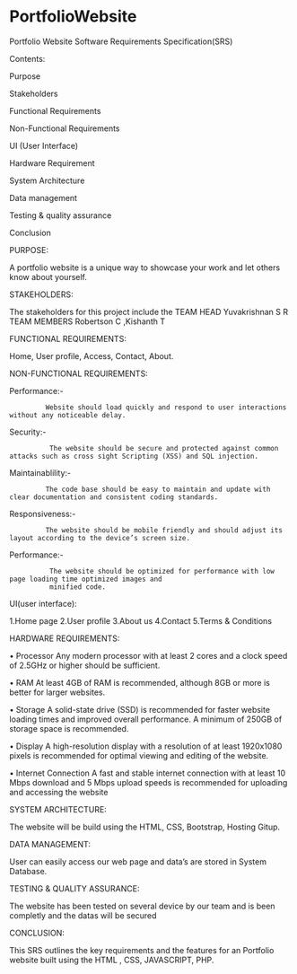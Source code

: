 # PortfolioWebsite
Portfolio Website
Software Requirements Specification(SRS)

Contents:

Purpose

Stakeholders

Functional Requirements 

Non-Functional Requirements 

UI (User Interface)

Hardware Requirement

System Architecture

Data management

Testing & quality assurance

Conclusion

PURPOSE:

A portfolio website is a unique way to showcase your work and let others know about yourself.

STAKEHOLDERS:

The  stakeholders for this project include the
                TEAM HEAD Yuvakrishnan S R 
                TEAM MEMBERS Robertson C ,Kishanth T 

FUNCTIONAL REQUIREMENTS:

Home, User profile, Access, Contact, About.

NON-FUNCTIONAL REQUIREMENTS:

Performance:-

             Website should load quickly and respond to user interactions without any noticeable delay.

Security:-

              The website should be secure and protected against common attacks such as cross sight Scripting (XSS) and SQL injection.
        
Maintainablility:-

             The code base should be easy to maintain and update with clear documentation and consistent coding standards. 

Responsiveness:-

             The website should be mobile friendly and should adjust its layout according to the device’s screen size.

Performance:-

              The website should be optimized for performance with low page loading time optimized images and                 
              minified code. 

UI(user interface):
            
1.Home page 
2.User profile
3.About us
4.Contact
5.Terms & Conditions

HARDWARE REQUIREMENTS:

• Processor
                Any modern processor with at least 2 cores and a clock speed of 2.5GHz or higher should be sufficient. 

• RAM
               At least 4GB of RAM is recommended, although 8GB or more is better for larger websites.

• Storage
                A solid-state drive (SSD) is recommended for faster website loading times and improved overall performance. 
               A minimum of 250GB of storage space is recommended.

• Display
                 A high-resolution display with a resolution of at least 1920x1080 pixels is recommended for optimal viewing and 
                editing of the website.
 
• Internet Connection 
                 A fast and stable internet connection with at least 10 Mbps download and 5 Mbps upload speeds is recommended
               for uploading and accessing the website

SYSTEM ARCHITECTURE:

The website will be build using the HTML, CSS, Bootstrap, Hosting Gitup.

DATA MANAGEMENT:

User can easily access our web page and data’s are stored in System Database.

TESTING & QUALITY ASSURANCE:

The website has been tested on several device by our team and is been completly  and the datas will be secured

CONCLUSION:

This SRS outlines the key requirements and the features for an Portfolio website built using the HTML , CSS,
JAVASCRIPT, PHP.




